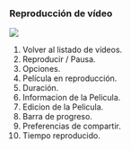 ### Reproducción de vídeo

![](http://static.energysistem.com/images/manuals/42689/57f378e6ddff5.jpg)

1. Volver al listado de vídeos.
2. Reproducir / Pausa.
3. Opciones.
4. Película en reproducción.
5. Duración.
6. Informacion de la Pelicula.
7. Edicion de la Pelicula.
8. Barra de progreso.
9. Preferencias de compartir.
10. Tiempo reproducido.



